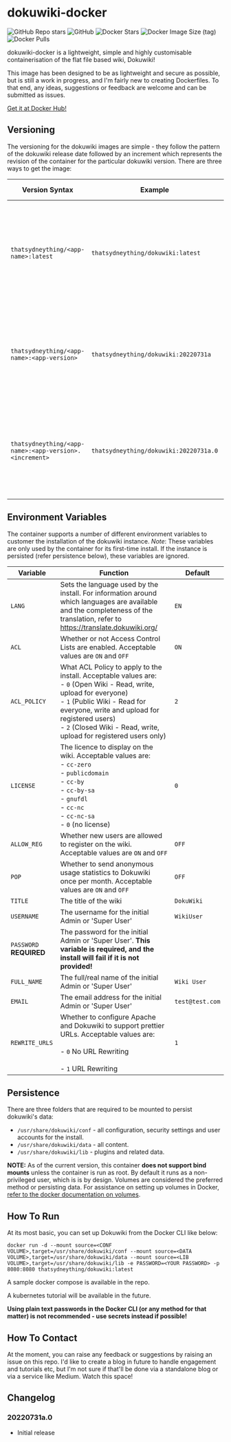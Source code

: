 # dokuwiki-docker

![GitHub Repo stars](https://img.shields.io/github/stars/thatsydneything/dokuwiki-docker?style=for-the-badge) ![GitHub](https://img.shields.io/github/license/thatsydneything/dokuwiki-docker?style=for-the-badge) ![Docker Stars](https://img.shields.io/docker/stars/thatsydneything/dokuwiki?style=for-the-badge) ![Docker Image Size (tag)](https://img.shields.io/docker/image-size/thatsydneything/dokuwiki/latest?style=for-the-badge) ![Docker Pulls](https://img.shields.io/docker/pulls/thatsydneything/dokuwiki?style=for-the-badge)

dokuwiki-docker is a lightweight, simple and highly customisable containerisation of the flat file based wiki, Dokuwiki!

This image has been designed to be as lightweight and secure as possible, but is still a work in progress, and I'm fairly new to creating Dockerfiles. To that end, any ideas, suggestions or feedback are welcome and can be submitted as issues.

[Get it at Docker Hub!](https://hub.docker.com/repository/docker/thatsydneything/dokuwiki "Get it at Docker Hub!")

## Versioning

The versioning for the dokuwiki images are simple - they follow the pattern of the dokuwiki release date followed by an increment which represents the revision of the container for the particular dokuwiki version. There are three ways to get the image:

| Version Syntax                    | Example                                                | What You Get |
| -------------                 |--------------                                             | - |
| `thatsydneything/<app-name>:latest`  | `thatsydneything/dokuwiki:latest` | The absolute latest revision of the dokuwiki container, regardless of the underlying dokuwiki version |
| `thatsydneything/<app-name>:<app-version>`       | `thatsydneything/dokuwiki:20220731a` | The latest revision of the dokwuki container with the underlying dokuwiki version of `2022-07-31a |`
| `thatsydneything/<app-name>:<app-version>.<increment>`          | `thatsydneything/dokuwiki:20220731a.0` | The specific first release of the dokuwiki container with the underlying dokuwiki version of `2022.07.31a` |

## Environment Variables

The container supports a number of different environment variables to customer the installation of the dokuwiki instance. *Note*: These variables are only used by the container for its first-time install. If the instance is persisted (refer persistence below), these variables are ignored.

| Variable                    | Function                                                  | Default |
| -------------                 |--------------                                             | - |
| `LANG`                | Sets the language used by the install. For information around which languages are available and the completeness of the translation, refer to https://translate.dokuwiki.org/ | `EN` |
| `ACL`         | Whether or not Access Control Lists are enabled. Acceptable values are `ON` and `OFF` | `ON`|
| `ACL_POLICY`           | What ACL Policy to apply to the install. Acceptable values are:<br></br->- `0` (Open Wiki - Read, write, upload for everyone) <br></br->- `1` (Public Wiki - Read for everyone, write and upload for registered users) <br></br->- `2` (Closed Wiki - Read, write, upload for registered users only) | `2` |
| `LICENSE`              | The licence to display on the wiki. Acceptable values are:<br></br->- `cc-zero`<br></br->- `publicdomain`<br></br->- `cc-by`<br></br->- `cc-by-sa`<br></br->- `gnufdl`<br></br->- `cc-nc`<br></br->- `cc-nc-sa`<br></br->- `0` (no license) | `0` |
| `ALLOW_REG`        | Whether new users are allowed to register on the wiki. Acceptable values are `ON` and `OFF` | `OFF` |
| `POP`                     | Whether to send anonymous usage statistics to Dokuwiki once per month. Acceptable values are `ON` and `OFF` | `OFF` |
| `TITLE`              | The title of the wiki   | `DokuWiki` |
| `USERNAME`              | The username for the initial Admin or 'Super User'                 | `WikiUser` |
| `PASSWORD` **REQUIRED**             | The password for the initial Admin or 'Super User'. **This variable is required, and the install will fail if it is not provided!** |
| `FULL_NAME`               | The full/real name of the initial Admin or 'Super User' | `Wiki User` |
| `EMAIL`            | The email address for the initial Admin or 'Super User' | `test@test.com` |
| `REWRITE_URLS` | Whether to configure Apache and Dokuwiki to support prettier URLs. Acceptable values are: <br></br>- `0` No URL Rewriting<br></br>- `1` URL Rewriting | `1` |

## Persistence

There are three folders that are required to be mounted to persist dokuwiki's data:

- `/usr/share/dokuwiki/conf` - all configuration, security settings and user accounts for the install.
- `/usr/share/dokuwiki/data` - all content.
- `/usr/share/dokuwiki/lib` - plugins and related data.

**NOTE:** As of the current version, this container **does not support bind mounts** unless the container is run as root. By default it runs as a non-privileged user, which is is by design. Volumes are considered the preferred method or persisting data. For assistance on setting up volumes in Docker, [refer to the docker documentation on volumes](https://docs.docker.com/storage/volumes/ "refer to the docker documentation on volumes").

## How To Run

At its most basic, you can set up Dokuwiki from the Docker CLI like below:

``docker run -d --mount source=<CONF VOLUME>,target=/usr/share/dokuwiki/conf --mount source=<DATA VOLUME>,target=/usr/share/dokuwiki/data --mount source=<LIB VOLUME>,target=/usr/share/dokuwiki/lib -e PASSWORD=<YOUR PASSWORD> -p 8080:8080 thatsydneything/dokuwiki:latest``

A sample docker compose is available in the repo.

A kubernetes tutorial will be available in the future.

**Using plain text passwords in the Docker CLI (or any method for that matter) is not recommended - use secrets instead if possible!**

## How To Contact

At the moment, you can raise any feedback or suggestions by raising an issue on this repo. I'd like to create a blog in future to handle engagement and tutorials etc, but I'm not sure if that'll be done via a standalone blog or via a service like Medium. Watch this space!

## Changelog

### 20220731a.0

- Initial release
